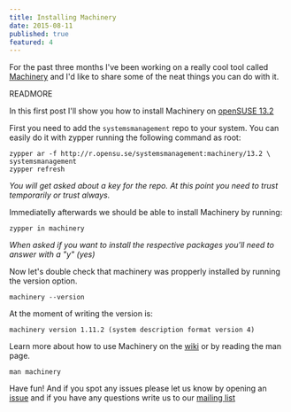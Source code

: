 ```yaml
---
title: Installing Machinery
date: 2015-08-11
published: true
featured: 4
---
```


For the past three months I've been working on a really cool tool called
[Machinery][1] and I'd like to share some of the neat things you can do with it.

READMORE

In this first post I'll show you how to install Machinery on [openSUSE
13.2](/blog/run-opensuse-13-2-in-linode)

First you need to add the `systemsmanagement` repo to your system. You can
easily do it with zypper running the following command as root:

```shell
zypper ar -f http://r.opensu.se/systemsmanagement:machinery/13.2 \
systemsmanagement
zypper refresh
```

_You will get asked about a key for the repo. At this point you need to trust
temporarily or trust always._

Immediatelly afterwards we should be able to install Machinery by running:

```shell
zypper in machinery
```

_When asked if you want to install the respective packages you'll need to answer
with a "y" (yes)_

Now let's double check that machinery was propperly installed by running the
version option.

```shell
machinery --version
```

At the moment of writing the version is:

```shell
machinery version 1.11.2 (system description format version 4)
```

Learn more about how to use Machinery on the [wiki][2] or by reading the man
page.

```shell
man machinery
```

Have fun! And if you spot any issues please let us know by opening an [issue][3]
and if you have any questions write us to our [mailing
list](mailto:machinery@lists.suse.com)

[1]:http://machinery-project.org
[2]: https://github.com/SUSE/machinery/wiki
[3]: https://github.com/SUSE/machinery/issues

